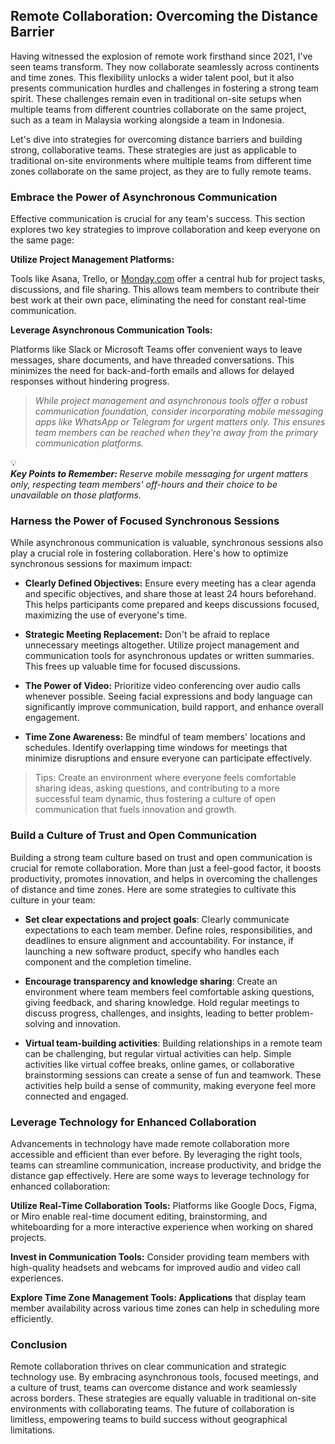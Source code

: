 ## Remote Collaboration: Overcoming the Distance Barrier

Having witnessed the explosion of remote work firsthand since 2021, I've seen teams transform. They now collaborate seamlessly across continents and time zones. This flexibility unlocks a wider talent pool, but it also presents communication hurdles and challenges in fostering a strong team spirit. These challenges remain even in traditional on-site setups when multiple teams from different countries collaborate on the same project, such as a team in Malaysia working alongside a team in Indonesia.

Let's dive into strategies for overcoming distance barriers and building strong, collaborative teams. These strategies are just as applicable to traditional on-site environments where multiple teams from different time zones collaborate on the same project, as they are to fully remote teams.

### **Embrace the Power of Asynchronous Communication**

Effective communication is crucial for any team's success. This section explores two key strategies to improve collaboration and keep everyone on the same page:

**Utilize Project Management Platforms:**

Tools like Asana, Trello, or [Monday.com](http://Monday.com) offer a central hub for project tasks, discussions, and file sharing. This allows team members to contribute their best work at their own pace, eliminating the need for constant real-time communication.

**Leverage Asynchronous Communication Tools:**

Platforms like Slack or Microsoft Teams offer convenient ways to leave messages, share documents, and have threaded conversations. This minimizes the need for back-and-forth emails and allows for delayed responses without hindering progress.

> *While project management and asynchronous tools offer a robust communication foundation, consider incorporating mobile messaging apps like WhatsApp or Telegram for urgent matters only. This ensures team members can be reached when they're away from the primary communication platforms.*

<div data-node-type="callout">
<div data-node-type="callout-emoji">💡</div>
<div data-node-type="callout-text"><strong><em>Key Points to Remember: </em></strong><em>Reserve mobile messaging for urgent matters only, respecting team members' off-hours and their choice to be unavailable on those platforms.</em></div>
</div>

### **Harness the Power of Focused Synchronous Sessions**

While asynchronous communication is valuable, synchronous sessions also play a crucial role in fostering collaboration. Here's how to optimize synchronous sessions for maximum impact:

* **Clearly Defined Objectives:** Ensure every meeting has a clear agenda and specific objectives, and share those at least 24 hours beforehand. This helps participants come prepared and keeps discussions focused, maximizing the use of everyone's time.
    
* **Strategic Meeting Replacement:** Don't be afraid to replace unnecessary meetings altogether. Utilize project management and communication tools for asynchronous updates or written summaries. This frees up valuable time for focused discussions.
    
* **The Power of Video:** Prioritize video conferencing over audio calls whenever possible. Seeing facial expressions and body language can significantly improve communication, build rapport, and enhance overall engagement.
    
* **Time Zone Awareness:** Be mindful of team members' locations and schedules. Identify overlapping time windows for meetings that minimize disruptions and ensure everyone can participate effectively.
    

> Tips: Create an environment where everyone feels comfortable sharing ideas, asking questions, and contributing to a more successful team dynamic, thus fostering a culture of open communication that fuels innovation and growth.

### Build a Culture of Trust and Open Communication

Building a strong team culture based on trust and open communication is crucial for remote collaboration. More than just a feel-good factor, it boosts productivity, promotes innovation, and helps in overcoming the challenges of distance and time zones. Here are some strategies to cultivate this culture in your team:

* **Set clear expectations and project goals**: Clearly communicate expectations to each team member. Define roles, responsibilities, and deadlines to ensure alignment and accountability. For instance, if launching a new software product, specify who handles each component and the completion timeline.
    
* **Encourage transparency and knowledge sharing**: Create an environment where team members feel comfortable asking questions, giving feedback, and sharing knowledge. Hold regular meetings to discuss progress, challenges, and insights, leading to better problem-solving and innovation.
    
* **Virtual team-building activities**: Building relationships in a remote team can be challenging, but regular virtual activities can help. Simple activities like virtual coffee breaks, online games, or collaborative brainstorming sessions can create a sense of fun and teamwork. These activities help build a sense of community, making everyone feel more connected and engaged.
    

### Leverage Technology for Enhanced Collaboration

Advancements in technology have made remote collaboration more accessible and efficient than ever before. By leveraging the right tools, teams can streamline communication, increase productivity, and bridge the distance gap effectively. Here are some ways to leverage technology for enhanced collaboration:

**Utilize Real-Time Collaboration Tools:** Platforms like Google Docs, Figma, or Miro enable real-time document editing, brainstorming, and whiteboarding for a more interactive experience when working on shared projects.

**Invest in Communication Tools:** Consider providing team members with high-quality headsets and webcams for improved audio and video call experiences.

**Explore Time Zone Management Tools: Applications** that display team member availability across various time zones can help in scheduling more efficiently.

### Conclusion

Remote collaboration thrives on clear communication and strategic technology use. By embracing asynchronous tools, focused meetings, and a culture of trust, teams can overcome distance and work seamlessly across borders. These strategies are equally valuable in traditional on-site environments with collaborating teams. The future of collaboration is limitless, empowering teams to build success without geographical limitations.
